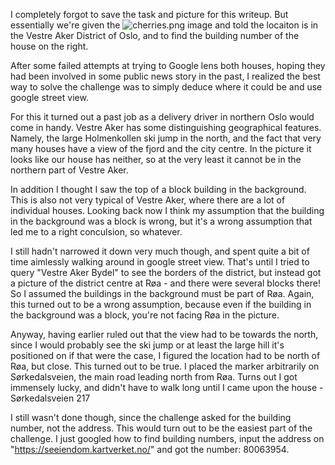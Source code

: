 I completely forgot to save the task and picture for this writeup. But essentially we're given the
![cherries.png](https://github.com/tormodder/ctf/tree/main/S2G22/OSINT/cherries.png?raw=true) image and told the locaiton is in the Vestre Aker District of Oslo, and to find the building number of the house on the right.



After some failed attempts at trying to Google lens both houses, hoping they had been involved in some public news story in the past, I realized the best way to solve the challenge was to simply deduce where it could be and use google street view. 

For this it turned out a past job as a delivery driver in northern Oslo would come in handy. Vestre Aker has some distinguishing geographical features. Namely, the large Holmenkollen ski jump in the north, and the fact that very many houses have a view of the fjord and the city centre. In the picture it looks like our house has neither, so at the very least it cannot be in the northern part of Vestre Aker.

In addition I thought I saw the top of a block building in the background. This is also not very typical of Vestre Aker, where there are a lot of individual houses. Looking back now I think my assumption that the building in the background was a block is wrong, but it's a wrong assumption that led me to a right conculsion, so whatever.

I still hadn't narrowed it down very much though, and spent quite a bit of time aimlessly walking around in google street view. That's until I tried to query "Vestre Aker Bydel" to see the borders of the district, but instead got a picture of the district centre at Røa - and there were several blocks there! So I assumed the buildings in the background must be part of Røa. Again, this turned out to be a wrong assumption, because even if the building in the background was a block, you're not facing Røa in the picture.

Anyway, having earlier ruled out that the view had to be towards the north, since I would probably see the ski jump or at least the large hill it's positioned on if that were the case, I figured the location had to be north of Røa, but close. This turned out to be true. I placed the marker arbitrarily on Sørkedalsveien, the main road leading north from Røa. Turns out I got immensely lucky, and didn't have to walk long until I came upon the house - Sørkedalsveien 217

I still wasn't done though, since the challenge asked for the building number, not the address. This would turn out to be the easiest part of the challenge. I just googled how to find building numbers, input the address on "https://seeiendom.kartverket.no/" and got the number: 80063954.
